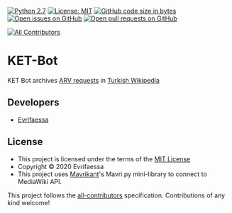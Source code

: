 [![Python 2.7](https://img.shields.io/badge/python-2.7-blue.svg)](https://www.python.org/downloads/release/python-270/) [![License: MIT](https://img.shields.io/badge/License-MIT-yellow.svg)](https://opensource.org/licenses/MIT) [![GitHub code size in bytes](https://img.shields.io/github/languages/code-size/Turkce-Vikipedi-Yazilim-Deposu/KET-Bot?color=green)](https://github.com/Turkce-Vikipedi-Yazilim-Deposu/KET-Bot) [![Open issues on GitHub](https://img.shields.io/github/issues-raw/Turkce-Vikipedi-Yazilim-Deposu/KET-Bot)](https://github.com/Turkce-Vikipedi-Yazilim-Deposu/KET-Bot/issues) [![Open pull requests on GitHub](https://img.shields.io/github/issues-pr-raw/Turkce-Vikipedi-Yazilim-Deposu/KET-Bot)](https://github.com/Turkce-Vikipedi-Yazilim-Deposu/KET-Bot/pulls)
<!-- ALL-CONTRIBUTORS-BADGE:START - Do not remove or modify this section -->
[![All Contributors](https://img.shields.io/badge/all_contributors-2-orange.svg?style=flat-square)](#contributors-)
<!-- ALL-CONTRIBUTORS-BADGE:END -->

# KET-Bot
KET Bot archives [ARV requests](https://tr.wikipedia.org/wiki/VP:KET) in [Turkish Wikipedia](https://tr.wikipedia.org/wiki/T%C3%BCrk%C3%A7e%20Vikipedi)

## Developers
* [Evrifaessa](https://tr.wikipedia.org/wiki/User:Evrifaessa)

## License
* This project is licensed under the terms of the [MIT License](https://choosealicense.com/licenses/mit/)
* Copyright © 2020 Evrifaessa
* This project uses [Mavrikant](https://tr.wikipedia.org/wiki/User:Mavrikant)'s Mavri.py mini-library to connect to MediaWiki API.

This project follows the [all-contributors](https://github.com/all-contributors/all-contributors) specification. Contributions of any kind welcome!
